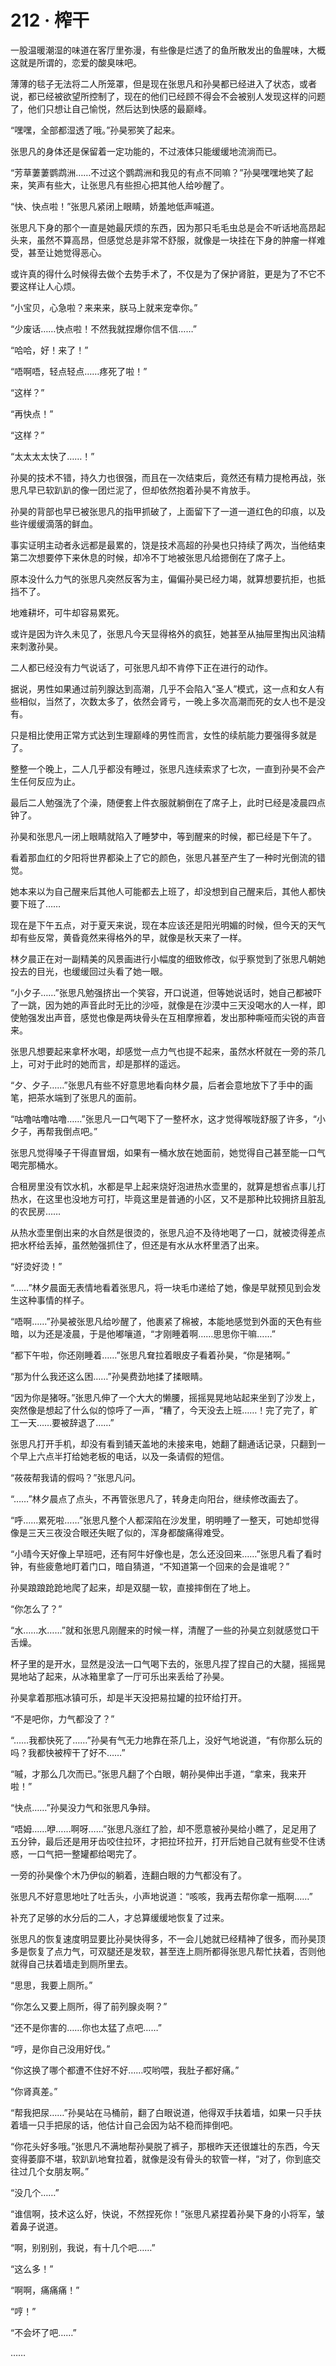 # 212 · 榨干

一股温暖潮湿的味道在客厅里弥漫，有些像是烂透了的鱼所散发出的鱼腥味，大概这就是所谓的，恋爱的酸臭味吧。

薄薄的毯子无法将二人所笼罩，但是现在张思凡和孙昊都已经进入了状态，或者说，都已经被欲望所控制了，现在的他们已经顾不得会不会被别人发现这样的问题了，他们只想让自己愉悦，然后达到快感的最巅峰。

“嘿嘿，全部都湿透了哦。”孙昊邪笑了起来。

张思凡的身体还是保留着一定功能的，不过液体只能缓缓地流淌而已。

“芳草萋萋鹦鹉洲……不过这个鹦鹉洲和我见的有点不同嘛？”孙昊嘿嘿地笑了起来，笑声有些大，让张思凡有些担心把其他人给吵醒了。

“快、快点啦！”张思凡紧闭上眼睛，娇羞地低声喊道。

张思凡下身的那个一直是她最厌烦的东西，因为那只毛毛虫总是会不听话地高昂起头来，虽然不算高昂，但感觉总是非常不舒服，就像是一块挂在下身的肿瘤一样难受，甚至让她觉得恶心。

或许真的得什么时候得去做个去势手术了，不仅是为了保护肾脏，更是为了不它不要这样让人心烦。

“小宝贝，心急啦？来来来，朕马上就来宠幸你。”

“少废话……快点啦！不然我就捏爆你信不信……”

“哈哈，好！来了！”

“唔啊唔，轻点轻点……疼死了啦！”

“这样？”

“再快点！”

“这样？”

“太太太太快了……！”

孙昊的技术不错，持久力也很强，而且在一次结束后，竟然还有精力提枪再战，张思凡早已软趴趴的像一团烂泥了，但却依然抱着孙昊不肯放手。

孙昊的背部也早已被张思凡的指甲抓破了，上面留下了一道一道红色的印痕，以及些许缓缓滴落的鲜血。

事实证明主动者永远都是最累的，饶是技术高超的孙昊也只持续了两次，当他结束第二次想要停下来休息的时候，却冷不丁地被张思凡给摁倒在了席子上。

原本没什么力气的张思凡突然反客为主，偏偏孙昊已经力竭，就算想要抗拒，也抵挡不了。

地难耕坏，可牛却容易累死。

或许是因为许久未见了，张思凡今天显得格外的疯狂，她甚至从抽屉里掏出风油精来刺激孙昊。

二人都已经没有力气说话了，可张思凡却不肯停下正在进行的动作。

据说，男性如果通过前列腺达到高潮，几乎不会陷入“圣人”模式，这一点和女人有些相似，当然了，次数太多了，依然会肾亏，一晚上多次高潮而死的女人也不是没有。

只是相比使用正常方式达到生理巅峰的男性而言，女性的续航能力要强得多就是了。

整整一个晚上，二人几乎都没有睡过，张思凡连续索求了七次，一直到孙昊不会产生任何反应为止。

最后二人勉强洗了个澡，随便套上件衣服就躺倒在了席子上，此时已经是凌晨四点钟了。

孙昊和张思凡一闭上眼睛就陷入了睡梦中，等到醒来的时候，都已经是下午了。

看着那血红的夕阳将世界都染上了它的颜色，张思凡甚至产生了一种时光倒流的错觉。

她本来以为自己醒来后其他人可能都去上班了，却没想到自己醒来后，其他人都快要下班了……

现在是下午五点，对于夏天来说，现在本应该还是阳光明媚的时候，但今天的天气却有些反常，黄昏竟然来得格外的早，就像是秋天来了一样。

林夕晨正在对一副精美的风景画进行小幅度的细致修改，似乎察觉到了张思凡朝她投去的目光，也缓缓回过头看了她一眼。

“小夕子……”张思凡勉强挤出一个笑容，开口说道，但等她说话时，她自己都被吓了一跳，因为她的声音此时无比的沙哑，就像是在沙漠中三天没喝水的人一样，即使勉强发出声音，感觉也像是两块骨头在互相摩擦着，发出那种嘶哑而尖锐的声音来。

张思凡想要起来拿杯水喝，却感觉一点力气也提不起来，虽然水杯就在一旁的茶几上，可对于此时的她而言，却是那样的遥远。

“夕、夕子……”张思凡有些不好意思地看向林夕晨，后者会意地放下了手中的画笔，把茶水端到了张思凡的面前。

“咕噜咕噜咕噜……”张思凡一口气喝下了一整杯水，这才觉得喉咙舒服了许多，“小夕子，再帮我倒点吧。”

张思凡觉得嗓子干得直冒烟，如果有一桶水放在她面前，她觉得自己甚至能一口气喝完那桶水。

合租房里没有饮水机，水都是早上起来烧好泡进热水壶里的，就算是想省点事儿打热水，在这里也没地方可打，毕竟这里是普通的小区，又不是那种比较拥挤且脏乱的农民房……

从热水壶里倒出来的水自然是很烫的，张思凡迫不及待地喝了一口，就被烫得差点把水杯给丢掉，虽然勉强抓住了，但还是有水从水杯里洒了出来。

“好烫好烫！”

“……”林夕晨面无表情地看着张思凡，将一块毛巾递给了她，像是早就预见到会发生这种事情的样子。

“唔啊……”孙昊被张思凡给吵醒了，他裹紧了棉被，本能地感觉到外面的天色有些暗，以为还是凌晨，于是他嘟嚷道，“才刚睡着啊……思思你干嘛……”

“都下午啦，你还刚睡着……”张思凡耷拉着眼皮子看着孙昊，“你是猪啊。”

“那为什么我还这么困……”孙昊费劲地揉了揉眼睛。

“因为你是猪呀。”张思凡伸了一个大大的懒腰，摇摇晃晃地站起来坐到了沙发上，突然像是想起了什么似的惊呼了一声，“糟了，今天没去上班……！完了完了，旷工一天……要被辞退了……”

张思凡打开手机，却没有看到铺天盖地的未接来电，她翻了翻通话记录，只翻到一个早上六点半打给她老板的电话，以及一条请假的短信。

“莜莜帮我请的假吗？”张思凡问。

“……”林夕晨点了点头，不再管张思凡了，转身走向阳台，继续修改画去了。

“呼……累死啦……”张思凡整个人都深陷在沙发里，明明睡了一整天，可她却觉得像是三天三夜没合眼还失眠了似的，浑身都酸痛得难受。

“小晴今天好像上早班吧，还有阿牛好像也是，怎么还没回来……”张思凡看了看时钟，有些疲惫地盯着门口，暗自猜道，“不知道第一个回来的会是谁呢？”

孙昊踉踉跄跄地爬了起来，却是双腿一软，直接摔倒在了地上。

“你怎么了？”

“水……水……”就和张思凡刚醒来的时候一样，清醒了一些的孙昊立刻就感觉口干舌燥。

杯子里的是开水，显然是没法一口气喝下去的，张思凡捏了捏自己的大腿，摇摇晃晃地站了起来，从冰箱里拿了一厅可乐出来丢给了孙昊。

孙昊拿着那瓶冰镇可乐，却是半天没把易拉罐的拉环给打开。

“不是吧你，力气都没了？”

“……我都快死了……”孙昊有气无力地靠在茶几上，没好气地说道，“有你那么玩的吗？我都快被榨干了好不……”

“嘁，才那么几次而已。”张思凡翻了个白眼，朝孙昊伸出手道，“拿来，我来开啦！”

“快点……”孙昊没力气和张思凡争辩。

“唔姆……咿……啊呀……”张思凡涨红了脸，却不愿意被孙昊给小瞧了，足足用了五分钟，最后还是用牙齿咬住拉环，才把拉环拉开，打开后她自己就有些受不住诱惑，一口气把一整罐都给喝完了。

一旁的孙昊像个木乃伊似的躺着，连翻白眼的力气都没有了。

张思凡不好意思地吐了吐舌头，小声地说道：“咳咳，我再去帮你拿一瓶啊……”

补充了足够的水分后的二人，才总算缓缓地恢复了过来。

张思凡的恢复速度明显要比孙昊快得多，不一会儿她就已经精神了很多，而孙昊顶多是恢复了点力气，可双腿还是发软，甚至连上厕所都得张思凡帮忙扶着，否则他就得自己扶着墙走到厕所里去。

“思思，我要上厕所。”

“你怎么又要上厕所，得了前列腺炎啊？”

“还不是你害的……你也太猛了点吧……”

“哼，是你自己没用好伐。”

“你这换了哪个都遭不住好不好……哎哟喂，我肚子都好痛。”

“你肾真差。”

“帮我把尿……”孙昊站在马桶前，翻了白眼说道，他得双手扶着墙，如果一只手扶着墙一只手把尿的话，他估计自己会因为站不稳而摔倒吧。

“你花头好多哦。”张思凡不满地帮孙昊脱了裤子，那根昨天还很雄壮的东西，今天变得萎靡不堪，软趴趴地耷拉着，就像是没有骨头的软管一样，“对了，你到底交往过几个女朋友啊。”

“没几个……”

“谁信啊，技术这么好，快说，不然捏死你！”张思凡紧捏着孙昊下身的小将军，皱着鼻子说道。

“啊，别别别，我说，有十几个吧……”

“这么多！”

“啊啊，痛痛痛！”

“哼！”

“不会坏了吧……”

……
